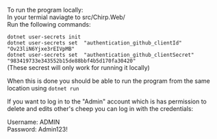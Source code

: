 To run the program locally:<br />
In your termial naviagte to src/Chirp.Web/<br />
Run the following commands:

`dotnet user-secrets init`<br />
`dotnet user-secrets set  "authentication_github_clientId" "Ov23liN6Yjxe3rEIVpMB"`<br />
`dotnet user-secrets set  "authentication_github_clientSecret" "983419733e343552b15de88bbf4b5d170fa30420"`<br />
(These secrest will only work for running it locally)

When this is done you should be able to run the program from the same location using `dotnet run`

If you want to log in to the "Admin" account which is has permission to delete and edits other's cheep you can log in with the credentials:

Username: ADMIN <br />
Password: Admin123!
